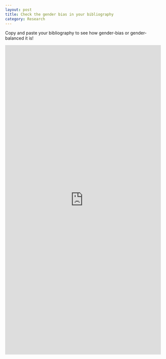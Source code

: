 ```yaml
---
layout: post
title: Check the gender bias in your bibliography
category: Research
---
```


Copy and paste your bibliography to see how gender-bias or gender-balanced it is!

<iframe width = "100%" height = "1000px" seamless frameborder = "0" src="https://diego-alburez.shinyapps.io/gender_check/"></iframe>
